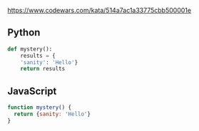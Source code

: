 https://www.codewars.com/kata/514a7ac1a33775cbb500001e

## Python
```python
def mystery():
    results = {
    'sanity': 'Hello'}
    return results
```

## JavaScript
```js
function mystery() {
  return {sanity: 'Hello'}
}
```